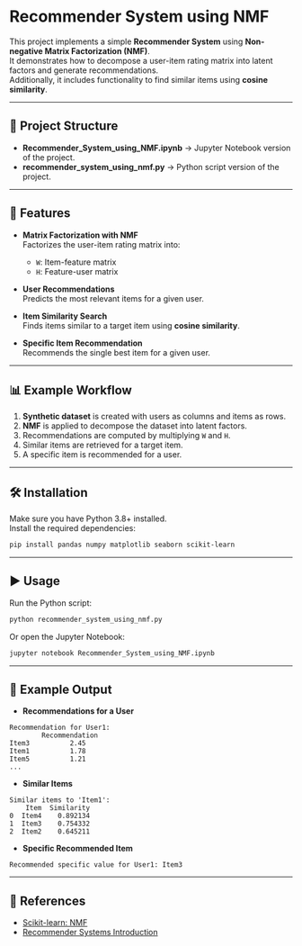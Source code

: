 # Recommender System using NMF

This project implements a simple **Recommender System** using **Non-negative Matrix Factorization (NMF)**.  
It demonstrates how to decompose a user-item rating matrix into latent factors and generate recommendations.  
Additionally, it includes functionality to find similar items using **cosine similarity**.

---

## 📂 Project Structure
- **Recommender_System_using_NMF.ipynb** → Jupyter Notebook version of the project.  
- **recommender_system_using_nmf.py** → Python script version of the project.  

---

## 🚀 Features
- **Matrix Factorization with NMF**  
  Factorizes the user-item rating matrix into:
  - `W`: Item-feature matrix  
  - `H`: Feature-user matrix  

- **User Recommendations**  
  Predicts the most relevant items for a given user.  

- **Item Similarity Search**  
  Finds items similar to a target item using **cosine similarity**.  

- **Specific Item Recommendation**  
  Recommends the single best item for a given user.  

---

## 📊 Example Workflow
1. **Synthetic dataset** is created with users as columns and items as rows.  
2. **NMF** is applied to decompose the dataset into latent factors.  
3. Recommendations are computed by multiplying `W` and `H`.  
4. Similar items are retrieved for a target item.  
5. A specific item is recommended for a user.

---

## 🛠 Installation
Make sure you have Python 3.8+ installed.  
Install the required dependencies:
```bash
pip install pandas numpy matplotlib seaborn scikit-learn
```

---

## ▶️ Usage
Run the Python script:
```bash
python recommender_system_using_nmf.py
```

Or open the Jupyter Notebook:
```bash
jupyter notebook Recommender_System_using_NMF.ipynb
```

---

## 📌 Example Output
- **Recommendations for a User**
```
Recommendation for User1:
        Recommendation
Item3          2.45
Item1          1.78
Item5          1.21
...
```

- **Similar Items**
```
Similar items to 'Item1':
    Item  Similarity
0  Item4    0.892134
1  Item3    0.754332
2  Item2    0.645211
```

- **Specific Recommended Item**
```
Recommended specific value for User1: Item3
```

---

## 📖 References
- [Scikit-learn: NMF](https://scikit-learn.org/stable/modules/generated/sklearn.decomposition.NMF.html)  
- [Recommender Systems Introduction](https://en.wikipedia.org/wiki/Recommender_system)
